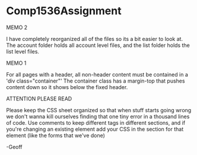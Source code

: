 # Comp1536Assignment

MEMO 2

I have completely reorganized all of the files so its a bit easier to look at. The account folder
holds all account level files, and the list folder holds the list level files.

MEMO 1

For all pages with a header, all non-header content must be contained in a 'div class="container"'
The container class has a margin-top that pushes content down so it shows below the fixed header.

ATTENTION PLEASE READ

Please keep the CSS sheet organized so that when stuff starts going wrong we don't 
wanna kill ourselves finding that one tiny error in a thousand lines of code. Use comments
to keep different tags in different sections, and if you're changing an existing element
add your CSS in the section for that element (like the forms that we've done)

-Geoff
